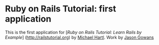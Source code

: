  # Ruby on Rails Tutorial: first application

This is the first application for
[*Ruby on Rails Tutorial: Learn Rails by Example*] (http://railstutorial.org)
by [Michael Hartl](http://michaelhartl.com).
Work by [Jason Gowans](http://startupdad.blogger.com)
